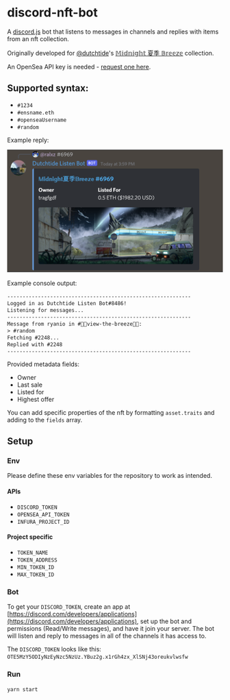 # discord-nft-bot

A [discord.js](https://discord.js.org/) bot that listens to messages in channels and replies with items from an nft collection.

Originally developed for [@dutchtide](https://twitter.com/dutchtide)'s [𝕄𝕚𝕕𝕟𝕚𝕘𝕙𝕥 夏季 𝔹𝕣𝕖𝕖𝕫𝕖](https://opensea.io/collection/midnightbreeze) collection.

An OpenSea API key is needed - [request one here](https://docs.opensea.io/reference/request-an-api-key).

## Supported syntax:

- `#1234`
- `#ensname.eth`
- `#openseaUsername`
- `#random`

Example reply:

![Example bot reply](./example.png)

Example console output:

```
------------------------------------------------------------
Logged in as Dutchtide Listen Bot#8486!
Listening for messages...
------------------------------------------------------------
Message from ryanio in #🌴🎐view-the-breeze🎐🌴:
> #random
Fetching #2248...
Replied with #2248
------------------------------------------------------------
```

Provided metadata fields:

- Owner
- Last sale
- Listed for
- Highest offer

You can add specific properties of the nft by formatting `asset.traits` and adding to the `fields` array.

## Setup

### Env

Please define these env variables for the repository to work as intended.

#### APIs

- `DISCORD_TOKEN`
- `OPENSEA_API_TOKEN`
- `INFURA_PROJECT_ID`

#### Project specific

- `TOKEN_NAME`
- `TOKEN_ADDRESS`
- `MIN_TOKEN_ID`
- `MAX_TOKEN_ID`

### Bot

To get your `DISCORD_TOKEN`, create an app at [https://discord.com/developers/applications](https://discord.com/developers/applications), set up the bot and permissions (Read/Write messages), and have it join your server. The bot will listen and reply to messages in all of the channels it has access to.

The `DISCORD_TOKEN` looks like this: `OTE5MzY5ODIyNzEyNzc5NzUz.YBuz2g.x1rGh4zx_XlSNj43oreukvlwsfw`

### Run

`yarn start`
